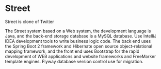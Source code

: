 # Street
Street is clone of Twitter 

The Street system based on a Web system, the development language is Java, 
and the back-end storage database is a MySQL database. Use IntelliJ IDEA 
development tools to write business logic code. The back end uses the 
Spring Boot 2 framework and Hibernate open source object-relational 
mapping framework, and the front end uses Bootstrap for the rapid 
development of WEB applications and website frameworks and FreeMarker 
template engines. Flyway database version control use for migration.
